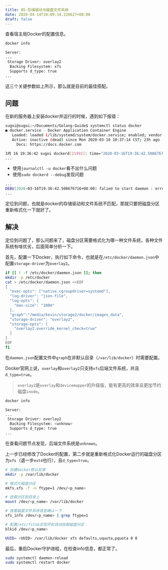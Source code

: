 ```yaml
---
title: 05-存储驱动与磁盘文件系统
date: 2020-04-14T10:09:14.226627+08:00
draft: false
---
```


查看宿主局Docker的配置信息。

```bash
docker info

Server:
...
 Storage Driver: overlay2
  Backing Filesystem: xfs
  Supports d_type: true
...
```

这三个关键参数如上所示，那么就是目前的最佳搭配。

## 问题

在新的服务器上安装docker并运行的时候，遇到如下报错：

```bash
sugoi@sugoi:~/Documents/Golang-Guide$ systemctl status docker
● docker.service - Docker Application Container Engine
   Loaded: loaded (/lib/systemd/system/docker.service; enabled; vendor preset: enabled)
   Active: inactive (dead) since Mon 2020-03-16 10:37:14 CST; 23h ago
     Docs: https://docs.docker.com

3月 16 19:36:42 sugoi dockerd[21992]: time="2020-03-16T19:36:42.508676716+08:00" level=error msg="docker error creating overlay mount to xxx invalid argument"
...

```

- 使用`journalctl -u docker`看不出什么问题
- 使用`sudo dockerd --debug`发现问题

```bash
...
DEBU[2020-03-16T19:36:42.508676716+08:00] falied to start daemon : error initializing graphdriver: /var/lib/docker ... storage driver (-s <DRIVER>)
...
```

定位到问题，也就是docker的存储驱动和文件系统不匹配，那就只要把磁盘分区重新格式化一下就好了。

## 解决

定位到问题了，那么问题来了，磁盘分区需要格式化为哪一种文件系统，各种文件系统有啥优劣，后面简单分析一下。

首先，配置一下Docker，执行如下命令，也就是在`/etc/docker/daemon.json`中配置`storage-driver`为`overlay2`。

```bash
if [[ ! -f /etc/docker/daemon.json ]]; then
mkdir -p /etc/docker
cat > /etc/docker/daemon.json <<EOF
{
  "exec-opts": ["native.cgroupdriver=systemd"],
  "log-driver": "json-file",
  "log-opts": {
    "max-size": "100m"
  },
  "graph":"/media/kevin/storage2/docker/images_data",
  "storage-driver": "overlay2",
  "storage-opts": [
    "overlay2.override_kernel_check=true"
  ]
}
EOF
fi
```

在`daemon.json`配置文件中`graph`在非默认目录（`/var/lib/docker`）时需要配置。

Docker官网上说，`overlay`和`overlay2`只支持`xfs`后端文件系统，并且`d_type=true`。

> `overlay2`是`overlay`和`devicemapper`的升级版，能有更高的效率且更加节约磁盘`inode`。

```bash
docker info

Server:
...
 Storage Driver: overlay2
  Backing Filesystem: <unknow>
  Supports d_type: true
...
```

在查看问题节点发现，后端文件系统是`unknown`。

上一步已经修改了Docker的配置，第二步就是重新格式化Docker运行的磁盘分区为`xfs`（退一步`ext4`也行），且`d_type=true`。

```bash
# 创建docker默认目录
mkdir -p /var/lib/docker

# 格式化磁盘分区
mkfs.xfs -f -n ftype=1 /dev/<p_name>

# 挂载分区到目录上
mount /dev/<p_name> /var/lib/docker

# 查看磁盘文件系统信息确认一下
xfs_info /dev/<p_name> | grep ftype=1

# 配置/etc/fstab实现开机自动挂载磁盘分区
blkid /dev/<p_name>

UUID= <UUID> /var/lib/docker xfs defaults,uquota,pquota 0 0
```

最后，重启Docker守护进程，在检查info信息，都正常了。

```bash
sudo systemctl daemon-reload
sudo systemctl restart docker
```
